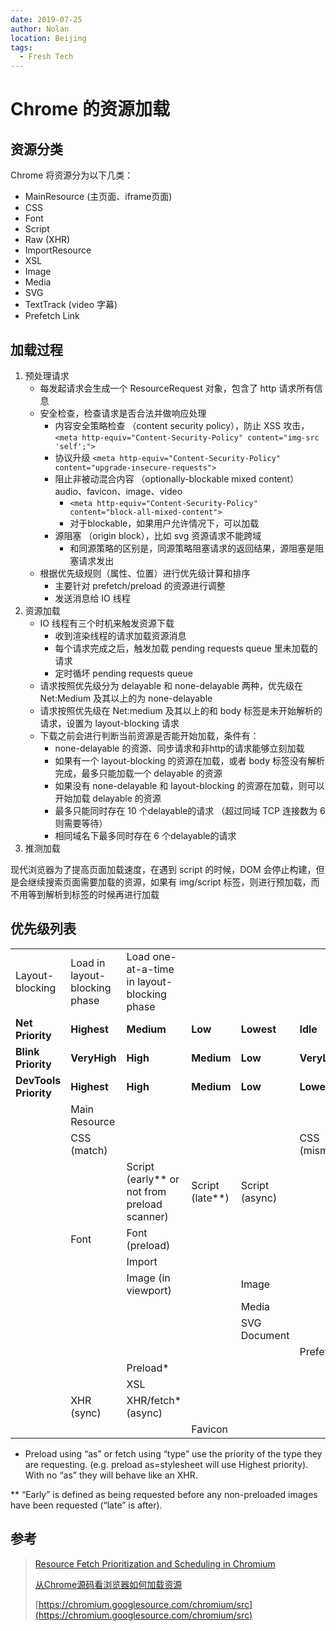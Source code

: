 ```yaml
---
date: 2019-07-25
author: Nolan
location: Beijing
tags:
  - Fresh Tech
---
```

# Chrome 的资源加载

## 资源分类

Chrome 将资源分为以下几类：
+ MainResource (主页面、iframe页面)
+ CSS
+ Font
+ Script
+ Raw (XHR)
+ ImportResource
+ XSL
+ Image
+ Media
+ SVG
+ TextTrack (video 字幕)
+ Prefetch Link

## 加载过程

1. 预处理请求
   - 每发起请求会生成一个 ResourceRequest 对象，包含了 http 请求所有信息
   - 安全检查，检查请求是否合法并做响应处理
     - 内容安全策略检查 （content security policy），防止 XSS 攻击，`<meta http-equiv="Content-Security-Policy" content="img-src 'self';">`
     - 协议升级 `<meta http-equiv="Content-Security-Policy" content="upgrade-insecure-requests">`
     - 阻止非被动混合内容 （optionally-blockable mixed content）audio、favicon、image、video
       - `<meta http-equiv="Content-Security-Policy" content="block-all-mixed-content">`
       - 对于blockable，如果用户允许情况下，可以加载
     - 源阻塞 （origin block），比如 svg 资源请求不能跨域
       - 和同源策略的区别是，同源策略阻塞请求的返回结果，源阻塞是阻塞请求发出
   - 根据优先级规则（属性、位置）进行优先级计算和排序
     - 主要针对 prefetch/preload 的资源进行调整
     - 发送消息给 IO 线程
2. 资源加载
   - IO 线程有三个时机来触发资源下载
     - 收到渲染线程的请求加载资源消息
     - 每个请求完成之后，触发加载 pending requests queue 里未加载的请求
     - 定时循坏 pending requests queue
   - 请求按照优先级分为 delayable 和 none-delayable 两种，优先级在 Net:Medium 及其以上的为 none-delayable
   - 请求按照优先级在 Net:medium 及其以上的和 body 标签是未开始解析的请求，设置为 layout-blocking 请求
   - 下载之前会进行判断当前资源是否能开始加载，条件有：
     - none-delayable 的资源、同步请求和非http的请求能够立刻加载
     - 如果有一个 layout-blocking 的资源在加载，或者 body 标签没有解析完成，最多只能加载一个 delayable 的资源
     - 如果没有 none-delayable 和 layout-blocking 的资源在加载，则可以开始加载 delayable 的资源
     - 最多只能同时存在 10 个delayable的请求 （超过同域 TCP 连接数为 6 则需要等待）
     - 相同域名下最多同时存在 6 个delayable的请求
3. 推测加载

现代浏览器为了提高页面加载速度，在遇到 script 的时候，DOM 会停止构建，但是会继续搜索页面需要加载的资源，如果有 img/script 标签，则进行预加载，而不用等到解析到标签的时候再进行加载


## 优先级列表
 |                       |                               |                                              |                 |                |                |
   | --------------------- | ----------------------------- | -------------------------------------------- | --------------- | -------------- | -------------- |
   | Layout-blocking       | Load in layout-blocking phase | Load one-at-a-time in layout-blocking phase  |                 |                |                |
   | **Net Priority**      | **Highest**                   | **Medium**                                   | **Low**         | **Lowest**     | **Idle**       |
   | **Blink Priority**    | **VeryHigh**                  | **High**                                     | **Medium**      | **Low**        | **VeryLow**    |
   | **DevTools Priority** | **Highest**                   | **High**                                     | **Medium**      | **Low**        | **Lowest**     |
   |                       | Main Resource                 |                                              |                 |                |                |
   |                       | CSS (match)                   |                                              |                 |                | CSS (mismatch) |
   |                       |                               | Script (early** or not from preload scanner) | Script (late**) | Script (async) |                |
   |                       | Font                          | Font (preload)                               |                 |                |                |
   |                       |                               | Import                                       |                 |                |                |
   |                       |                               | Image (in viewport)                          |                 | Image          |                |
   |                       |                               |                                              |                 | Media          |                |
   |                       |                               |                                              |                 | SVG Document   |                |
   |                       |                               |                                              |                 |                | Prefetch       |
   |                       |                               | Preload*                                     |                 |                |                |
   |                       |                               | XSL                                          |                 |                |                |
   |                       | XHR (sync)                    | XHR/fetch* (async)                           |                 |                |                |
   |                       |                               |                                              | Favicon         |                |                |

* Preload using “as” or fetch using “type” use the priority of the type they are requesting. (e.g. preload as=stylesheet will use Highest priority). With no “as” they will behave like an XHR.

** “Early” is defined as being requested before any non-preloaded images have been requested (“late” is after).

## 参考

> [Resource Fetch Prioritization and Scheduling in Chromium](https://docs.google.com/document/d/1bCDuq9H1ih9iNjgzyAL0gpwNFiEP4TZS-YLRp_RuMlc/edit)
>
> [从Chrome源码看浏览器如何加载资源](https://www.rrfed.com/2017/10/29/chrome-fetch-resource/)
>
> [https://chromium.googlesource.com/chromium/src](https://chromium.googlesource.com/chromium/src)
